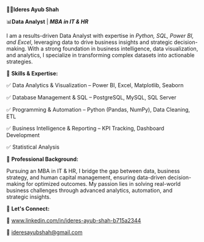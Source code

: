 🧑‍💼**Ideres Ayub Shah**

📊**Data Analyst** | _**MBA in IT & HR**_

I am a results-driven Data Analyst with expertise in _Python, SQL, Power BI, and Excel_, leveraging data to drive business insights and strategic decision-making. With a strong foundation in business intelligence, data visualization, and analytics, I specialize in transforming complex datasets into actionable strategies.

🔹 **Skills & Expertise:**

✅ Data Analytics & Visualization – Power BI, Excel, Matplotlib, Seaborn

✅ Database Management & SQL – PostgreSQL, MySQL, SQL Server

✅ Programming & Automation – Python (Pandas, NumPy), Data Cleaning, ETL

✅ Business Intelligence & Reporting – KPI Tracking, Dashboard Development

✅ Statistical Analysis

🔹 **Professional Background:**

Pursuing an MBA in IT & HR, I bridge the gap between data, business strategy, and human capital management, ensuring data-driven decision-making for optimized outcomes. My passion lies in solving real-world business challenges through advanced analytics, automation, and strategic insights.

🔹 **Let's Connect:**

💼 www.linkedin.com/in/ideres-ayub-shah-b715a2344

📧 ideresayubshah@gmail.com
